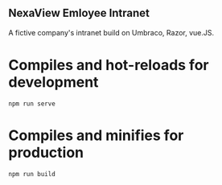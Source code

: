 ## NexaView Emloyee Intranet
A fictive company's intranet build on Umbraco, Razor, vue.JS.
# Compiles and hot-reloads for development
```
npm run serve
```

# Compiles and minifies for production
```
npm run build
```
